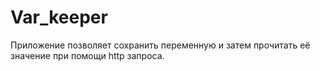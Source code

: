# Var_keeper

Приложение позволяет сохранить переменную и затем прочитать её значение при помощи http запроса.